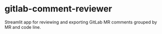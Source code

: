 # gitlab-comment-reviewer
Streamlit app for reviewing and exporting GitLab MR comments grouped by MR and code line.
